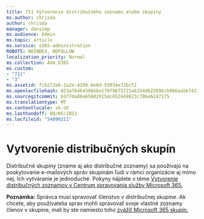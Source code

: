 ```yaml
---
title: 711 Vytvorenie distribučného zoznamu alebo skupiny
ms.author: chrisda
author: chrisda
manager: dansimp
ms.audience: Admin
ms.topic: article
ms.service: o365-administration
ROBOTS: NOINDEX, NOFOLLOW
localization_priority: Normal
ms.collection: Adm_O365
ms.custom:
- "711"
- "3"
ms.assetid: fcb272e6-1a2e-4299-be0d-55934e72bc51
ms.openlocfilehash: 023a7646430bbbe176f9675721a6154d62269bcb866aa5b7413f7e6973947ae1
ms.sourcegitcommit: b5f7da89a650d2915dc652449623c78be6247175
ms.translationtype: MT
ms.contentlocale: sk-SK
ms.lasthandoff: 08/05/2021
ms.locfileid: "54090211"
---
```

# <a name="create-distribution-groups"></a>Vytvorenie distribučných skupín

Distribučné skupiny (známe aj ako distribučné zoznamy) sa používajú na poskytovanie e-mailových správ skupinám ľudí v rámci organizácie aj mimo nej. Ich vytváranie je jednoduché. Pokyny nájdete v téme [Vytvorenie distribučných zoznamov v Centrum spravovania služby Microsoft 365.](https://docs.microsoft.com/microsoft-365/admin/setup/create-distribution-lists)

**Poznámka:** Správca musí spravovať členstvo v distribučnej skupine. Ak chcete, aby používatelia sprav mohli spravovať svoje vlastné zoznamy členov v skupine, mali by ste namiesto toho [zvážiť Microsoft 365 skupín.](https://support.office.com/article/b565caa1-5c40-40ef-9915-60fdb2d97fa2)
